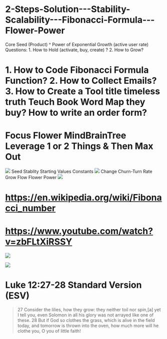# 2-Steps-Solution---Stability-Scalability---Fibonacci-Formula---Flower-Power
Core Seed (Product) ^ Power of Exponential Growth (active user rate) Questions: 1. How to Hold (activate, buy, create) ? 2. How to Grow?
# 1. How to Code Fibonacci Formula Function? 2. How to Collect Emails? 3. How to Create a Tool title timeless truth Teuch Book Word Map they buy? How to write an order form?
# Focus Flower MindBrainTree Leverage 1 or 2 Things & Then Max Out
![](https://wikimedia.org/api/rest_v1/media/math/render/svg/58ebe8b2d5551fb272cd4258940fe1e492592d02)
Seed Stablity Starting Values Constants
![](https://wikimedia.org/api/rest_v1/media/math/render/svg/39ce4b302203aa4afd0eccf11b8ccbb207fadd06)
Change Churn-Turn Rate Grow Flow Flower Power
![](https://wikimedia.org/api/rest_v1/media/math/render/svg/0fff1a1716fcc169546079870357f92757ade5fa)

# https://en.wikipedia.org/wiki/Fibonacci_number
# https://www.youtube.com/watch?v=zbFLtXiRSSY
![](https://lh3.googleusercontent.com/proxy/fW-FN65YzqMXgxQQLym-K14Qu3j7wghxs4qV1NuCbNq2REQumAyRDPZnSKIiuQBU1t7RgN5g2msnDmdWP1LlWSeHJKXU6oZVdWGJ4YqRUihIo4HGdaf4zHIQf4ce8nmax4rniO2Jja7JOjFW9tB1LmNs5jJ2)

![](https://upload.wikimedia.org/wikipedia/commons/thumb/7/7a/FibonacciRabbit.svg/800px-FibonacciRabbit.svg.png)

# Luke 12:27-28 Standard Version (ESV)

> 27 Consider the lilies, how they grow: they neither toil nor spin,[a] yet I tell you, even Solomon in all his glory was not arrayed like one of these.
> 28 But if God so clothes the grass, which is alive in the field today, and tomorrow is thrown into the oven, how much more will he clothe you, O you of little faith!

